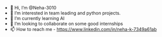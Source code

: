 - 👋 Hi, I’m @Neha-3010
- 👀 I’m interested in team leading and python projects.
- 🌱 I’m currently learning AI
- 💞️ I’m looking to collaborate on some good internships
- 📫 How to reach me - https://www.linkedin.com/in/neha-k-7349a61ab

<!---
Neha-3010/Neha-3010 is a ✨ special ✨ repository because its `README.md` (this file) appears on your GitHub profile.
You can click the Preview link to take a look at your changes.
--->
